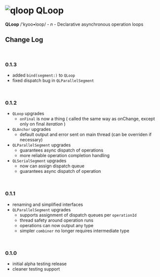 # ![qloop](icon.png) QLoop

**QLoop** /'kyoo•loop/ - *n* - Declarative asynchronous operation loops

## Change Log


<br />

### 0.1.3

- added `bind(segment:)` to `QLoop`
- fixed dispatch bug in `QLParallelSegment`


<br />

### 0.1.2

- `QLoop` upgrades
  - `onFinal` is now a thing ( called the same way as onChange, except only on final *iteration* )
- `QLAnchor` upgrades
  - default output and error sent on main thread (can be overriden if necessary)
- `QLParallelSegment` upgrades
  - guarantees async dispatch of operations
  - more reliable operation completion handling
- `QLSerialSegment` upgrades
  - now can assign dispatch queue
  - guarantees async dispatch of operation


<br />

### 0.1.1

 - renaming and simplified interfaces
 - `QLParallelSegment` upgrades
   - supports assignment of dispatch queues per `operationId`
   - thread safety around operation runs
   - operations can now output any type
   - simpler `combiner` no longer requires intermediate type


<br />

### 0.1.0

 - initial alpha testing release
 - cleaner testing support 

<br />
